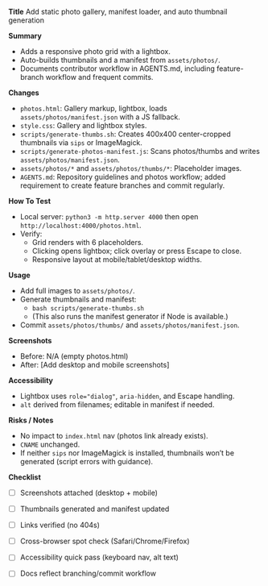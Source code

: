 **Title**
Add static photo gallery, manifest loader, and auto thumbnail generation

**Summary**
- Adds a responsive photo grid with a lightbox.
- Auto-builds thumbnails and a manifest from `assets/photos/`.
- Documents contributor workflow in AGENTS.md, including feature-branch workflow and frequent commits.

**Changes**
- `photos.html`: Gallery markup, lightbox, loads `assets/photos/manifest.json` with a JS fallback.
- `style.css`: Gallery and lightbox styles.
- `scripts/generate-thumbs.sh`: Creates 400x400 center-cropped thumbnails via `sips` or ImageMagick.
- `scripts/generate-photos-manifest.js`: Scans photos/thumbs and writes `assets/photos/manifest.json`.
- `assets/photos/*` and `assets/photos/thumbs/*`: Placeholder images.
- `AGENTS.md`: Repository guidelines and photos workflow; added requirement to create feature branches and commit regularly.

**How To Test**
- Local server: `python3 -m http.server 4000` then open `http://localhost:4000/photos.html`.
- Verify:
  - Grid renders with 6 placeholders.
  - Clicking opens lightbox; click overlay or press Escape to close.
  - Responsive layout at mobile/tablet/desktop widths.

**Usage**
- Add full images to `assets/photos/`.
- Generate thumbnails and manifest:
  - `bash scripts/generate-thumbs.sh`
  - (This also runs the manifest generator if Node is available.)
- Commit `assets/photos/thumbs/` and `assets/photos/manifest.json`.

**Screenshots**
- Before: N/A (empty photos.html)
- After: [Add desktop and mobile screenshots]

**Accessibility**
- Lightbox uses `role="dialog"`, `aria-hidden`, and Escape handling.
- `alt` derived from filenames; editable in manifest if needed.

**Risks / Notes**
- No impact to `index.html` nav (photos link already exists).
- `CNAME` unchanged.
- If neither `sips` nor ImageMagick is installed, thumbnails won’t be generated (script errors with guidance).

**Checklist**
- [ ] Screenshots attached (desktop + mobile)
- [ ] Thumbnails generated and manifest updated
- [ ] Links verified (no 404s)
- [ ] Cross-browser spot check (Safari/Chrome/Firefox)
- [ ] Accessibility quick pass (keyboard nav, alt text)
- [ ] Docs reflect branching/commit workflow

